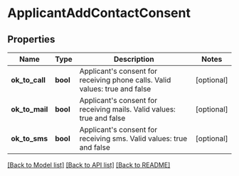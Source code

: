 # ApplicantAddContactConsent

## Properties
Name | Type | Description | Notes
------------ | ------------- | ------------- | -------------
**ok_to_call** | **bool** | Applicant&#x27;s consent for receiving phone calls. Valid values: true and false | [optional] 
**ok_to_mail** | **bool** | Applicant&#x27;s consent for receiving mails. Valid values: true and false | [optional] 
**ok_to_sms** | **bool** | Applicant&#x27;s consent for receiving sms. Valid values: true and false | [optional] 

[[Back to Model list]](../../README.md#documentation-for-models) [[Back to API list]](../../README.md#documentation-for-api-endpoints) [[Back to README]](../../README.md)

